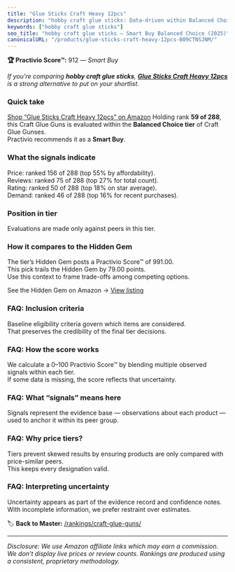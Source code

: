 ```yaml
---
title: "Glue Sticks Craft Heavy 12pcs"
description: "hobby craft glue sticks: Data-driven within Balanced Choice ranking using the Practivio Score™. Positioned by quality, value, demand, findability, momentum."
keywords: ["hobby craft glue sticks"]
seo_title: "hobby craft glue sticks — Smart Buy Balanced Choice (2025)"
canonicalURL: "/products/glue-sticks-craft-heavy-12pcs-B09CTNSJNM/"
---
```


**🏆 Practivio Score™:** 912 — _Smart Buy_


*If you're comparing **hobby craft glue sticks**, **[Glue Sticks Craft Heavy 12pcs](https://www.amazon.com/dp/B09CTNSJNM?tag=practivio-20)** is a strong alternative to put on your shortlist.*
### Quick take
[Shop “Glue Sticks Craft Heavy 12pcs” on Amazon](https://www.amazon.com/dp/B09CTNSJNM?tag=practivio-20)
Holding rank **59 of 288**, this Craft Glue Guns is evaluated within the **Balanced Choice tier** of Craft Glue Gunses.  
Practivio recommends it as a **Smart Buy**.

### What the signals indicate
Price: ranked 156 of 288 (top 55% by affordability).  
Reviews: ranked 75 of 288 (top 27% for total count).  
Rating: ranked 50 of 288 (top 18% on star average).  
Demand: ranked 46 of 288 (top 16% for recent purchases).

### Position in tier
Evaluations are made only against peers in this tier.

### How it compares to the Hidden Gem
The tier’s Hidden Gem posts a Practivio Score™ of 991.00.  
This pick trails the Hidden Gem by 79.00 points.  
Use this context to frame trade-offs among competing options.  

See the Hidden Gem on Amazon → [View listing](https://www.amazon.com/dp/B001AH5EXK?tag=practivio-20)

### FAQ: Inclusion criteria
Baseline eligibility criteria govern which items are considered.  
That preserves the credibility of the final tier decisions.

### FAQ: How the score works
We calculate a 0–100 Practivio Score™ by blending multiple observed signals within each tier.  
If some data is missing, the score reflects that uncertainty.

### FAQ: What “signals” means here
Signals represent the evidence base — observations about each product — used to anchor it within its peer group.

### FAQ: Why price tiers?
Tiers prevent skewed results by ensuring products are only compared with price-similar peers.  
This keeps every designation valid.

### FAQ: Interpreting uncertainty
Uncertainty appears as part of the evidence record and confidence notes.  
With incomplete information, we prefer restraint over estimates.


🏷️ **Back to Master:** [/rankings/craft-glue-guns/](/rankings/craft-glue-guns/)

---
_Disclosure: We use Amazon affiliate links which may earn a commission. We don’t display live prices or review counts. Rankings are produced using a consistent, proprietary methodology._
